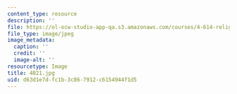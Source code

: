 ```yaml
---
content_type: resource
description: ''
file: https://ol-ocw-studio-app-qa.s3.amazonaws.com/courses/4-614-religious-architecture-and-islamic-cultures-fall-2002/d63d1e7dfc1b3c867912c6154944f1d5_4021.jpg
file_type: image/jpeg
image_metadata:
  caption: ''
  credit: ''
  image-alt: ''
resourcetype: Image
title: 4021.jpg
uid: d63d1e7d-fc1b-3c86-7912-c6154944f1d5
---
```

